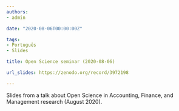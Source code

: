 ```yaml
---
authors:
- admin

date: "2020-08-06T00:00:00Z"

tags: 
- Português
- Slides

title: Open Science seminar (2020-08-06)

url_slides: https://zenodo.org/record/3972198

---
```


Slides from a talk about Open Science in Accounting, Finance, and Management research (August 2020). 

